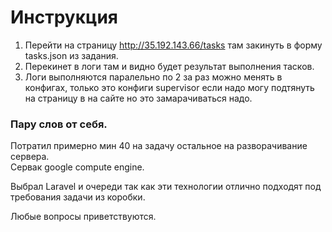 # Инструкция

1. Перейти на страницу http://35.192.143.66/tasks там закинуть в форму tasks.json из задания.
2. Перекинет в логи там и видно будет результат выполнения тасков.
3. Логи выполняются паралельно по 2 за раз можно менять в конфигах, только это конфиги supervisor 
если надо могу подтянуть на страницу в на сайте но это замарачиваться надо.

### Пару слов от себя.
Потратил примерно мин 40 на задачу остальное на разворачивание сервера.<br>
Сервак google compute engine.

Выбрал Laravel и очереди так как эти технологии отлично подходят под требования задачи из коробки.

Любые вопросы приветствуются.

